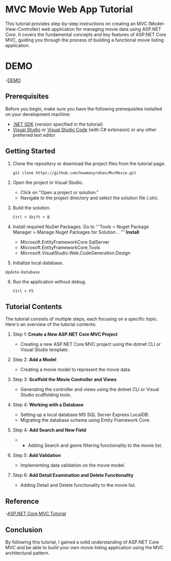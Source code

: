 # MVC Movie Web App Tutorial

This tutorial provides step-by-step instructions on creating an MVC (Model-View-Controller) web application for managing movie data using ASP.NET Core. It covers the fundamental concepts and key features of ASP.NET Core MVC, guiding you through the process of building a functional movie listing application.

# DEMO 
-[DEMO](https://youtu.be/7oAtFwPVyF0)

## Prerequisites

Before you begin, make sure you have the following prerequisites installed on your development machine:

- [.NET SDK](https://dotnet.microsoft.com/download) (version specified in the tutorial)
- [Visual Studio](https://visualstudio.microsoft.com/downloads/) or [Visual Studio Code](https://code.visualstudio.com/download) (with C# extension) or any other preferred text editor

## Getting Started

1. Clone the repository or download the project files from the tutorial page.

   ```
   git clone https://github.com/howmanyrohan/MvcMovie.git
   ```

2. Open the project in Visual Studio.

     - Click on "Open a project or solution."
     - Navigate to the project directory and select the solution file (.sln).


3. Build the solution.

   ```
   Ctrl + Shift + B
   ```
4. Install required NuGet Packages.
Go to '''Tools > Nuget Package Manager > Manage Nuget Packages for Solution .. '''
    **Install**
      - Microsoft.EntityFrameworkCore.SqlServer
      - Microsoft.EntityFrameworkCore.Tools
      - Microsoft.VisualStudio.Web.CodeGeneration.Design
    
 5. Initialize local database.

   ```
   Update-Database
   ```

6. Run the application without debug.

   ```
   Ctrl + F5
   ```


## Tutorial Contents

The tutorial consists of multiple steps, each focusing on a specific topic. Here's an overview of the tutorial contents:

1. Step 1: **Create a New ASP.NET Core MVC Project**
   - Creating a new ASP.NET Core MVC project using the dotnet CLI or Visual Studio template.

2. Step 2: **Add a Model**
   - Creating a movie model to represent the movie data.

3. Step 3: **Scaffold the Movie Controller and Views**
   - Generating the controller and views using the dotnet CLI or Visual Studio scaffolding tools.

4. Step 4: **Working with a Database**
   - Setting up a local database MS SQL Server Express LocalDB.
   - Migrating the database schema using Entity Framework Core.
   
5. Step 4: **Add Search and New Field**
   - - Adding Search and genre filtering functionality to the movie list.

6. Step 5: **Add Validation**
   - Implementing data validation on the movie model.

7. Step 6: **Add Detail Examination and Delete Functionality**
   - Adding Detail and Delete functionality to the movie list.


## Reference

-[ASP.NET Core MVC Tutorial](https://learn.microsoft.com/en-us/aspnet/core/tutorials/first-mvc-app)


## Conclusion

By following this tutorial, I gained a solid understanding of ASP.NET Core MVC and be able to build your own movie listing application using the MVC architectural pattern.
